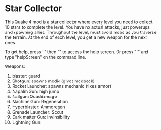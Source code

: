 # Star Collector

This Quake 4 mod is a star collector where every level you need to collect 10 stars to complete the level. You have no actual attacks, just powerups and spawning allies. 
Throughout the level, must avoid mobs as you traverse the terrain. At the end of each level, you get a new weapon for the next ones.

To get help, press 'f' then '\`' to access the help screen. Or press "\`" and type "helpScreen" on the command line. 

Weapons: <br />
1. blaster: guard<br />
2. Shotgun: spawns medic (gives medpack) <br />
3. Rocket Launcher: spawns mechanic (fixes armor)<br />
4. Napalm Gun: high jump <br />
5. Nailgun: Quaddamage<br />
6. Machine Gun: Regeneration<br />
7. Hyperblaster: Ammoregen<br />
8. Grenade Launcher: Scout<br />
9. Dark matter Gun: invinsibility <br />
10. Lightning Gun: <br />

